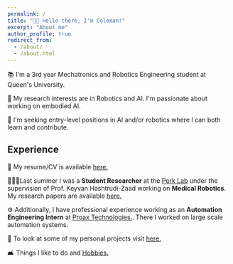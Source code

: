 ```yaml
---
permalink: /
title: "👋🏼 Hello there, I'm Coleman!"
excerpt: "About me"
author_profile: true
redirect_from: 
  - /about/
  - /about.html
---
```


📚 I'm a 3rd year Mechatronics and Robotics Engineering student at Queen's University.

🔬 My research interests are in Robotics and AI. I'm passionate about working on embodied AI.

💼  I'm seeking entry-level positions in AI and/or robotics where I can both learn and contribute.


## Experience

📜 My resume/CV is available [here.](https://colemanfarv.github.io/ColemanFarvolden.github.io/files/Resume.pdf)

👨🏻‍🔬Last summer I was a **Student Researcher** at the [Perk Lab](https://labs.cs.queensu.ca/perklab/) under the supervision of Prof. Keyvan Hashtrudi-Zaad working on **Medical Robotics**. My research papers are available [here.](https://colemanfarv.github.io/ColemanFarvolden.github.io/publications/)

⚙️ Additionally, I have professional experience working as an **Automation Engineering Intern** at [Proax Technologies.](https://proax.ca/?srsltid=AfmBOormDr1cXuKYhq8wBIf915tGkO6lecAR-CyXmDjwiSCW6G8hx-z2). There I worked on large scale automation systems.

🚧 To look at some of my personal projects visit [here.](https://colemanfarv.github.io/ColemanFarvolden.github.io/portfolio/)

🛋️ Things I like to do and [Hobbies.](https://colemanfarv.github.io/ColemanFarvolden.github.io/year-archive/)


